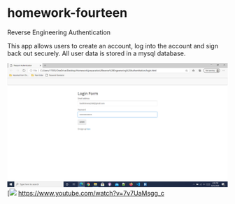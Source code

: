 # homework-fourteen
Reverse Engineering Authentication

This app allows users to create an account, log into the account and sign back out securely. All user data is stored in a mysql database. 

![](images/image1.png)
[![](https://i.ytimg.com/vi/kmp0TJjPT4A/maxresdefault.jpg)
https://www.youtube.com/watch?v=7v7UaMsgg_c

